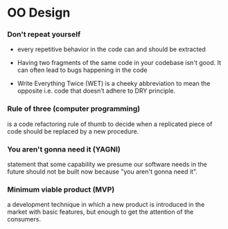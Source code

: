 # OO Design

### Don't repeat yourself

* every repetitive behavior in the code can and should be extracted

* Having two fragments of the same code in your codebase isn't good. It can often lead to bugs happening in the code

* Write Everything Twice (WET) is a cheeky abbreviation to mean the opposite i.e. code that doesn’t adhere to DRY principle.

### Rule of three (computer programming)

is a code refactoring rule of thumb to decide when a replicated piece of code should be replaced by a new procedure. 

### You aren't gonna need it (YAGNI)

statement that some capability we presume our software needs in the future should not be built now because "you aren't gonna need it".

### Minimum viable product (MVP)

a development technique in which a new product is introduced in the market with basic features, but enough to get the attention of the consumers.
